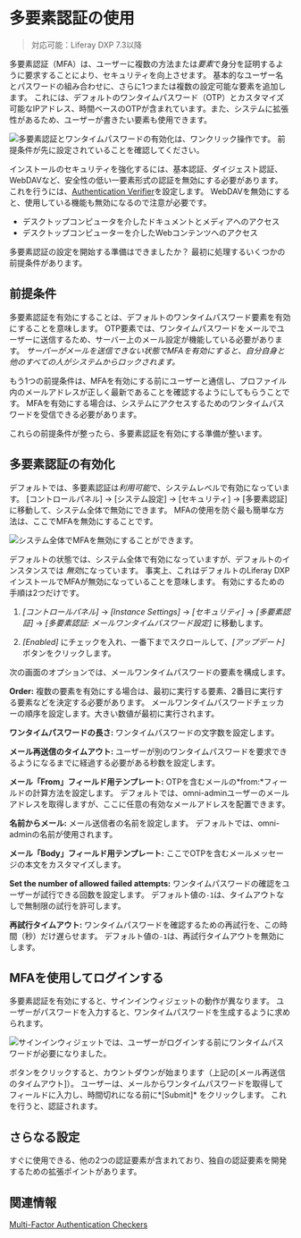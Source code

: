 # 多要素認証の使用

> 対応可能：Liferay DXP 7.3以降

多要素認証（MFA）は、ユーザーに複数の方法または*要素*で身分を証明するように要求することにより、セキュリティを向上させます。 基本的なユーザー名とパスワードの組み合わせに、さらに1つまたは複数の設定可能な要素を追加します。 これには、デフォルトのワンタイムパスワード（OTP）とカスタマイズ可能なIPアドレス、時間ベースのOTPが含まれています。また、システムに拡張性があるため、ユーザーが書きたい要素も使用できます。

![多要素認証とワンタイムパスワードの有効化は、ワンクリック操作です。 前提条件が先に設定されていることを確認してください。](./using-multi-factor-authentication/images/01.png)

インストールのセキュリティを強化するには、基本認証、ダイジェスト認証、WebDAVなど、安全性の低い一要素形式の認証を無効にする必要があります。 これを行うには、[Authentication Verifier](../securing-web-services/using-authentication-verifiers.md)を設定します。 WebDAVを無効にすると、使用している機能も無効になるので注意が必要です。

  - デスクトップコンピュータを介したドキュメントとメディアへのアクセス
  - デスクトップコンピューターを介したWebコンテンツへのアクセス

多要素認証の設定を開始する準備はできましたか？ 最初に処理するいくつかの前提条件があります。

## 前提条件

多要素認証を有効にすることは、デフォルトのワンタイムパスワード要素を有効にすることを意味します。 OTP要素では、ワンタイムパスワードをメールでユーザーに送信するため、サーバー上のメール設定が機能している必要があります。 *サーバーがメールを送信できない状態でMFAを有効にすると、自分自身と他のすべての人がシステムからロックされます。*

もう1つの前提条件は、MFAを有効にする前にユーザーと通信し、プロファイル内のメールアドレスが正しく最新であることを確認するようにしてもらうことです。 MFAを有効にする場合は、システムにアクセスするためのワンタイムパスワードを受信できる必要があります。

これらの前提条件が整ったら、多要素認証を有効にする準備が整います。

## 多要素認証の有効化

デフォルトでは、多要素認証は*利用可能*で、システムレベルで有効になっています。 [コントロールパネル] → [システム設定] → [セキュリティ] → [多要素認証]に移動して、システム全体で無効にできます。 MFAの使用を防ぐ最も簡単な方法は、ここでMFAを無効にすることです。

![システム全体でMFAを無効にすることができます。](./using-multi-factor-authentication/images/02.png)

デフォルトの状態では、システム全体で有効になっていますが、デフォルトのインスタンスでは *無効*になっています。 事実上、これはデフォルトのLiferay DXPインストールでMFAが無効になっていることを意味します。 有効にするための手順は2つだけです。

1.  *[コントロールパネル]* → *[Instance Settings]* → *[セキュリティ]* → *[多要素認証]* → *[多要素認証: メールワンタイムパスワード設定]* に移動します。

2.  *[Enabled]* にチェックを入れ、一番下までスクロールして、*[アップデート]* ボタンをクリックします。

次の画面のオプションでは、メールワンタイムパスワードの要素を構成します。

**Order:** 複数の要素を有効にする場合は、最初に実行する要素、2番目に実行する要素などを決定する必要があります。 メールワンタイムパスワードチェッカーの順序を設定します。大きい数値が最初に実行されます。

**ワンタイムパスワードの長さ:** ワンタイムパスワードの文字数を設定します。

**メール再送信のタイムアウト:** ユーザーが別のワンタイムパスワードを要求できるようになるまでに経過する必要がある秒数を設定します。

**メール「From」フィールド用テンプレート:** OTPを含むメールの*from:*フィールドの計算方法を設定します。 デフォルトでは、omni-adminユーザーのメールアドレスを取得しますが、ここに任意の有効なメールアドレスを配置できます。

**名前からメール:** メール送信者の名前を設定します。 デフォルトでは、omni-adminの名前が使用されます。

**メール「Body」フィールド用テンプレート:** ここでOTPを含むメールメッセージの本文をカスタマイズします。

**Set the number of allowed failed attempts:** ワンタイムパスワードの確認をユーザーが試行できる回数を設定します。 デフォルト値の`-1`は、タイムアウトなしで無制限の試行を許可します。

**再試行タイムアウト:** ワンタイムパスワードを確認するための再試行を、この時間（秒）だけ遅らせます。 デフォルト値の`-1`は、再試行タイムアウトを無効にします。

## MFAを使用してログインする

多要素認証を有効にすると、サインインウィジェットの動作が異なります。 ユーザーがパスワードを入力すると、ワンタイムパスワードを生成するように求められます。

![サインインウィジェットでは、ユーザーがログインする前にワンタイムパスワードが必要になりました。](./using-multi-factor-authentication/images/03.png)

ボタンをクリックすると、カウントダウンが始まります（上記の[メール再送信のタイムアウト]）。 ユーザーは、メールからワンタイムパスワードを取得してフィールドに入力し、時間切れになる前に*[Submit]* をクリックします。 これを行うと、認証されます。

## さらなる設定

すぐに使用できる、他の2つの認証要素が含まれており、独自の認証要素を開発するための拡張ポイントがあります。

## 関連情報

[Multi-Factor Authentication Checkers](./multi-factor-authentication-checkers.md)
